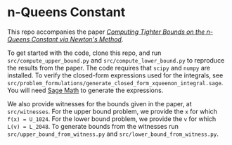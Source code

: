 # n-Queens Constant

This repo accompanies the paper [_Computing Tighter Bounds on the n-Queens Constant via Newton's Method_](https://web.stanford.edu/~boyd/papers/n_queens.html).

To get started with the code, clone this repo, and run `src/compute_upper_bound.py`
and `src/compute_lower_bound.py` to reproduce the results from the paper.
The code
requires that `scipy` and `numpy` are installed.
To verify the closed-form expressions used for the integrals, see
`src/problem_formulations/generate_closed_form_xqueenon_integral.sage`.
You will need [Sage Math](https://www.sagemath.org/) to generate the expressions.


We also provide witnesses for the bounds given in the paper, at `src/witnesses`.
For the upper bound problem, we provide the `x` for which `f(x) = U_1024`.
For the lower bound problem, we provide the `v` for which `L(v) = L_2048`.
To generate bounds from the witnesses run `src/upper_bound_from_witness.py` and
`src/lower_bound_from_witness.py`.

